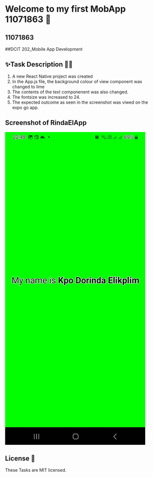 # Welcome to my first MobApp 11071863 👋

## 11071863
##DCIT 202_Mobile App Development

## ✨Task Description 👩‍💻
1. A new React Native project was created 
2. In the App.js file, the background colour of view component  was changed to lime 
3. The contents of the text componenent was also changed. 
4. The fontsize was increased to 24.
5. The expected outcome as seen in the screenshot was viwed on the expo go app.  

## Screenshot of RindaElApp

![alt text](<MOBile app.jpg>)

 ## License 📝
These Tasks are MIT licensed.
